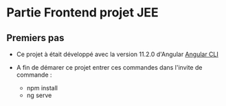 # Partie Frontend projet JEE

## Premiers pas

* Ce projet à était développé avec la version 11.2.0 d'Angular [Angular CLI](https://github.com/angular/angular-cli)  

* A fin de démarer ce projet entrer ces commandes dans l'invite de commande :  
  * npm install
  * ng serve
